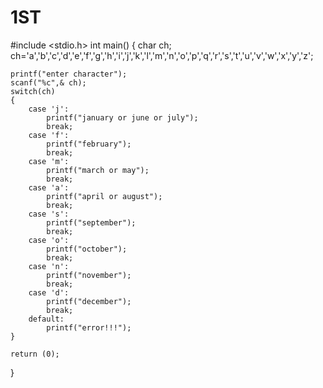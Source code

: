 # 1ST
#include <stdio.h>
int main()
{
	char ch;
	ch='a','b','c','d','e','f','g','h','i','j','k','l','m','n','o','p','q','r','s','t','u','v','w','x','y','z';

	printf("enter character");
	scanf("%c",& ch);
	switch(ch)
	{
		case 'j':
			printf("january or june or july");
			break;
		case 'f':
			printf("february");
			break;
		case 'm':
			printf("march or may");
			break;
		case 'a':
			printf("april or august");
			break;
		case 's':
			printf("september");
			break;
		case 'o':
			printf("october");
			break;
		case 'n':
			printf("november");
			break;
		case 'd':
			printf("december");
			break;	
		default:
			printf("error!!!");  
	}

    return (0);
}
